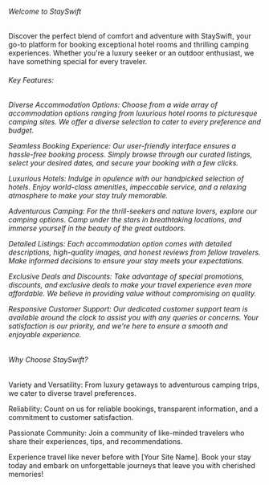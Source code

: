 <h6>Welcome to StaySwift</h6>
<p>
  Discover the perfect blend of comfort and adventure with StaySwift, your go-to platform for booking exceptional hotel rooms and thrilling camping experiences. Whether you're a luxury seeker or an outdoor enthusiast, we have something special for every traveler.
</p>

<h6>Key Features:<h6/>
<p>

Diverse Accommodation Options:
Choose from a wide array of accommodation options ranging from luxurious hotel rooms to picturesque camping sites. We offer a diverse selection to cater to every preference and budget.

Seamless Booking Experience:
Our user-friendly interface ensures a hassle-free booking process. Simply browse through our curated listings, select your desired dates, and secure your booking with a few clicks.

Luxurious Hotels:
Indulge in opulence with our handpicked selection of hotels. Enjoy world-class amenities, impeccable service, and a relaxing atmosphere to make your stay truly memorable.

Adventurous Camping:
For the thrill-seekers and nature lovers, explore our camping options. Camp under the stars in breathtaking locations, and immerse yourself in the beauty of the great outdoors.

Detailed Listings:
Each accommodation option comes with detailed descriptions, high-quality images, and honest reviews from fellow travelers. Make informed decisions to ensure your stay meets your expectations.

Exclusive Deals and Discounts:
Take advantage of special promotions, discounts, and exclusive deals to make your travel experience even more affordable. We believe in providing value without compromising on quality.

Responsive Customer Support:
Our dedicated customer support team is available around the clock to assist you with any queries or concerns. Your satisfaction is our priority, and we're here to ensure a smooth and enjoyable experience.</p>

<h6>Why Choose StaySwift?</h6>
<p>
Variety and Versatility: From luxury getaways to adventurous camping trips, we cater to diverse travel preferences.

Reliability: Count on us for reliable bookings, transparent information, and a commitment to customer satisfaction.

Passionate Community: Join a community of like-minded travelers who share their experiences, tips, and recommendations.

Experience travel like never before with [Your Site Name]. Book your stay today and embark on unforgettable journeys that leave you with cherished memories!


</p>
